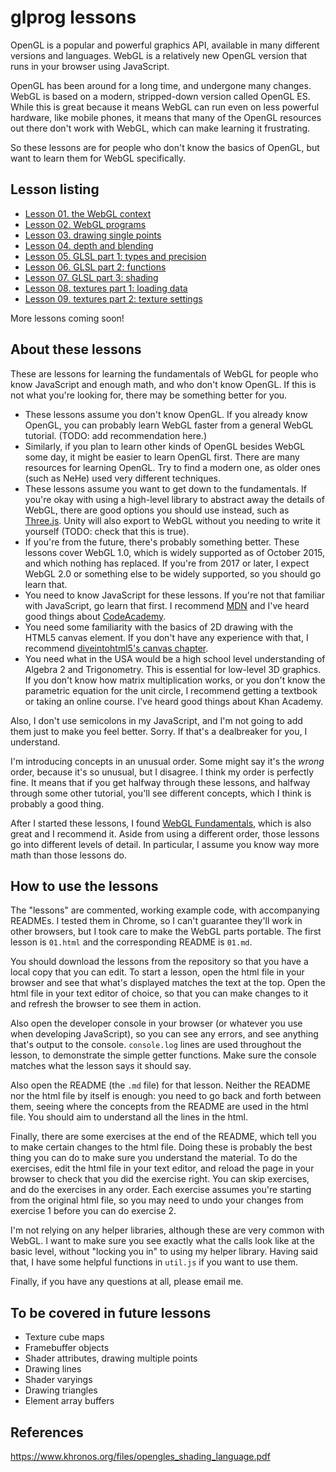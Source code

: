 # glprog lessons

OpenGL is a popular and powerful graphics API, available in many different versions and languages.
WebGL is a relatively new OpenGL version that runs in your browser using JavaScript.

OpenGL has been around for a long time, and undergone many changes. WebGL is based on a modern,
stripped-down version called OpenGL ES. While this is great because it means WebGL can run even on
less powerful hardware, like mobile phones, it means that many of the OpenGL resources out there
don't work with WebGL, which can make learning it frustrating.

So these lessons are for people who don't know the basics of OpenGL, but want to learn them for
WebGL specifically.

## Lesson listing

* [Lesson 01. the WebGL context](01.md)
* [Lesson 02. WebGL programs](02.md)
* [Lesson 03. drawing single points](03.md)
* [Lesson 04. depth and blending](04.md)
* [Lesson 05. GLSL part 1: types and precision](05.md)
* [Lesson 06. GLSL part 2: functions](06.md)
* [Lesson 07. GLSL part 3: shading](07.md)
* [Lesson 08. textures part 1: loading data](08.md)
* [Lesson 09. textures part 2: texture settings](09.md)

More lessons coming soon!

## About these lessons

These are lessons for learning the fundamentals of WebGL for people who know JavaScript and enough
math, and who don't know OpenGL. If this is not what you're looking for, there may be something
better for you.

* These lessons assume you don't know OpenGL. If you already know OpenGL, you can probably learn
WebGL faster from a general WebGL tutorial. (TODO: add recommendation here.)
* Similarly, if you plan to learn other kinds of OpenGL besides WebGL some day, it might be easier
to learn OpenGL first. There are many resources for learning OpenGL. Try to find a modern one, as
older ones (such as NeHe) used very different techniques.
* These lessons assume you want to get down to the fundamentals. If you're okay with using a
high-level library to abstract away the details of WebGL, there are good options you should use
instead, such as [Three.js](http://threejs.org/). Unity will also export to WebGL without you
needing to write it yourself (TODO: check that this is true).
* If you're from the future, there's probably something better. These lessons cover WebGL 1.0, which
is widely supported as of October 2015, and which nothing has replaced. If you're from 2017 or
later, I expect WebGL 2.0 or something else to be widely supported, so you should go learn that.
* You need to know JavaScript for these lessons. If you're not that familiar with JavaScript, go
learn that first. I recommend [MDN](https://developer.mozilla.org/en-US/Learn/JavaScript) and I've
heard good things about [CodeAcademy](https://www.codecademy.com/tracks/javascript).
* You need some familiarity with the basics of 2D drawing with the HTML5 canvas element. If you
don't have any experience with that, I recommend [diveintohtml5's canvas
chapter](http://diveintohtml5.info/canvas.html).
* You need what in the USA would be a high school level understanding of Algebra 2 and Trigonometry.
This is essential for low-level 3D graphics. If you don't know how matrix multiplication works, or
you don't know the parametric equation for the unit circle, I recommend getting a textbook or taking
an online course. I've heard good things about Khan Academy.

Also, I don't use semicolons in my JavaScript, and I'm not going to add them just to make you feel
better. Sorry. If that's a dealbreaker for you, I understand.

I'm introducing concepts in an unusual order. Some might say it's the *wrong* order, because it's so
unusual, but I disagree. I think my order is perfectly fine. It means that if you get halfway
through these lessons, and halfway through some other tutorial, you'll see different concepts, which
I think is probably a good thing.

After I started these lessons, I found [WebGL Fundamentals](http://webglfundamentals.org), which is
also great and I recommend it. Aside from using a different order, those lessons go into different
levels of detail. In particular, I assume you know way more math than those lessons do.

## How to use the lessons

The "lessons" are commented, working example code, with accompanying READMEs. I tested them in
Chrome, so I can't guarantee they'll work in other browsers, but I took care to make the WebGL parts
portable. The first lesson is `01.html` and the corresponding README is `01.md`.

You should download the lessons from the repository so that you have a local copy that you can edit.
To start a lesson, open the html file in your browser and see that what's displayed matches the text
at the top. Open the html file in your text editor of choice, so that you can make changes to it and
refresh the browser to see them in action.

Also open the developer console in your browser (or whatever you use when developing JavaScript), so
you can see any errors, and see anything that's output to the console. `console.log` lines are used
throughout the lesson, to demonstrate the simple getter functions. Make sure the console matches
what the lesson says it should say.

Also open the README (the `.md` file) for that lesson. Neither the README nor the html file by
itself is enough: you need to go back and forth between them, seeing where the concepts from the
README are used in the html file. You should aim to understand all the lines in the html.

Finally, there are some exercises at the end of the README, which tell you to make certain changes
to the html file. Doing these is probably the best thing you can do to make sure you understand the
material. To do the exercises, edit the html file in your text editor, and reload the page in your
browser to check that you did the exercise right. You can skip exercises, and do the exercises in
any order. Each exercise assumes you're starting from the original html file, so you may need to
undo your changes from exercise 1 before you can do exercise 2.

I'm not relying on any helper libraries, although these are very common with WebGL. I want to make
sure you see exactly what the calls look like at the basic level, without "locking you in" to using
my helper library. Having said that, I have some helpful functions in `util.js` if you want to use
them.

Finally, if you have any questions at all, please email me.

## To be covered in future lessons

* Texture cube maps
* Framebuffer objects
* Shader attributes, drawing multiple points
* Drawing lines
* Shader varyings
* Drawing triangles
* Element array buffers

## References

https://www.khronos.org/files/opengles_shading_language.pdf
